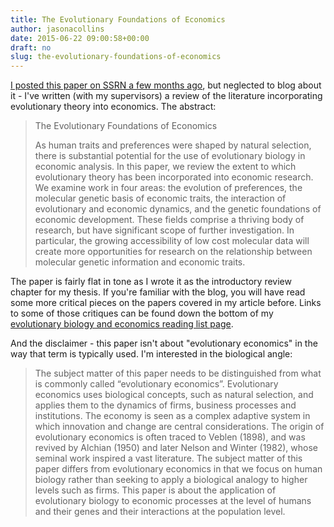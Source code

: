 ```yaml
---
title: The Evolutionary Foundations of Economics
author: jasonacollins
date: 2015-06-22 09:00:58+00:00
draft: no
slug: the-evolutionary-foundations-of-economics
---
```


[I posted this paper on SSRN a few months ago](http://ssrn.com/abstract=2599805), but neglected to blog about it - I've written (with my supervisors) a review of the literature incorporating evolutionary theory into economics. The abstract:

>The Evolutionary Foundations of Economics
>
>As human traits and preferences were shaped by natural selection, there is substantial potential for the use of evolutionary biology in economic analysis. In this paper, we review the extent to which evolutionary theory has been incorporated into economic research. We examine work in four areas: the evolution of preferences, the molecular genetic basis of economic traits, the interaction of evolutionary and economic dynamics, and the genetic foundations of economic development. These fields comprise a thriving body of research, but have significant scope of further investigation. In particular, the growing accessibility of low cost molecular data will create more opportunities for research on the relationship between molecular genetic information and economic traits.

The paper is fairly flat in tone as I wrote it as the introductory review chapter for my thesis. If you're familiar with the blog, you will have read some more critical pieces on the papers covered in my article before. Links to some of those critiques can be found down the bottom of my [evolutionary biology and economics reading list page](https://jasoncollins.blog/economics-and-evolutionary-biology-reading-list/).

And the disclaimer - this paper isn't about "evolutionary economics" in the way that term is typically used. I'm interested in the biological angle:

>The subject matter of this paper needs to be distinguished from what is commonly called “evolutionary economics”. Evolutionary economics uses biological concepts, such as natural selection, and applies them to the dynamics of firms, business processes and institutions. The economy is seen as a complex adaptive system in which innovation and change are central considerations. The origin of evolutionary economics is often traced to Veblen (1898), and was revived by Alchian (1950) and later Nelson and Winter (1982), whose seminal work inspired a vast literature. The subject matter of this paper differs from evolutionary economics in that we focus on human biology rather than seeking to apply a biological analogy to higher levels such as firms. This paper is about the application of evolutionary biology to economic processes at the level of humans and their genes and their interactions at the population level.
